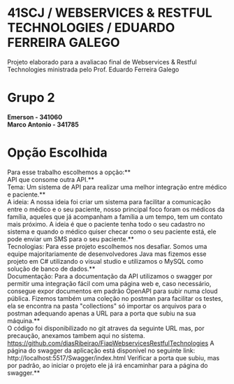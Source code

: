 # 41SCJ / WEBSERVICES & RESTFUL TECHNOLOGIES / EDUARDO FERREIRA GALEGO

Projeto elaborado para a avaliacao final de Webservices & Restful Technologies ministrada pelo Prof. Eduardo Ferreira Galego

# Grupo 2 
**Emerson - 341060  
Marco Antonio - 341785**  


# Opção Escolhida
Para esse trabalho escolhemos a opção:**  
API que consome outra API.**  
Tema: Um sistema de API para realizar uma melhor integração entre médico e paciente.**  
A ideia: A nossa ideia foi criar um sistema para facilitar a comunicação entre o médico e o seu paciente, nosso principal foco foram os médicos da família, aqueles que já acompanham a família a um tempo, tem um contato mais próximo. A ideia é que o paciente tenha todo o seu cadastro no sistema e quando o médico quiser checar como o seu paciente está, ele pode enviar um SMS para o seu paciente.**  
Tecnologias: Para esse projeto escolhemos nos desafiar. Somos uma equipe majoritariamente de desenvolvedores Java mas fizemos esse projeto em C# utilizando o visual studio e utilizamos o MySQL como solução de banco de dados.**  
Documentação: Para a documentação da API utilizamos o swagger por permitir uma integração fácil com uma página web e, caso necessário, consegue expor documentos em padrão OpenAPI para subir numa cloud pública. Fizemos também uma coleção no postman para facilitar os testes, ela se encontra na pasta "collections" só importar os arquivos para o postman adequando apenas a URL para a porta que subiu na sua máquina.**  
O código foi disponibilizado no git atraves da seguinte URL mas, por precaução, anexamos tambem aqui no sistema. https://github.com/diasRibeirao/FiapWebservicesRestfulTechnologies
A página do swagger da aplicação está disponível no seguinte link: http://localhost:5517/Swagger/index.html Verificar a porta que subiu, mas por padrão, ao iniciar o projeto ele já irá encaminhar para a página do swagger.**  

